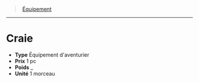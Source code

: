 ﻿---
!EquipmentItem
Type: Équipement d'aventurier
Price: 1 pc
Weight: _
Unity: 1 morceau
Id: equipment_hd.md#craie
ParentLink: equipment_hd.md#Équipement
Name: Craie
ParentName: Équipement
NameLevel: 1
Attributes: {}
---
> [Équipement](hd_equipment.md)

---

# Craie

- **Type** Équipement d'aventurier
- **Prix** 1 pc
- **Poids** _
- **Unité** 1 morceau

